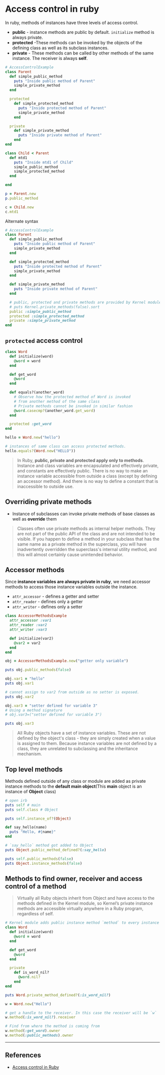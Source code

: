 # Access control in ruby

In ruby, methods of instances have three levels of access control.

* **public** - instance methods are public by default. `initialize` method is always private.
* **protected** -These methods can be invoked by the objects of the defining class as well as its subclass instances.
* **private** - These methods can be called by other methods of the same instance. The receiver is always **self**.

~~~ruby
# AccessControlExample
class Parent
  def simple_public_method
    puts "Inside public method of Parent"
    simple_private_method
  end

  protected
    def simple_protected_method
      puts "Inside protected method of Parent"
      simple_private_method
    end

  private
    def simple_private_method
      puts "Inside private method of Parent"
    end
end

class Child < Parent
  def mtd1
    puts "Inside mtd1 of Child"
    simple_public_method
    simple_protected_method
  end

end

p = Parent.new
p.public_method

c = Child.new
c.mtd1
~~~

Alternate syntax

~~~ruby
# AccessControlExample
class Parent
  def simple_public_method
    puts "Inside public method of Parent"
    simple_private_method
  end

  def simple_protected_method
    puts "Inside protected method of Parent"
    simple_private_method
  end

  def simple_private_method
    puts "Inside private method of Parent"
  end

  # public, protected and private methods are provided by Kernel module
  # puts Kernel.private_methods(false).sort
  public :simple_public_method
  protected :simple_protected_method
  private :simple_private_method
end
~~~

## `protected` access control

~~~ruby
class Word
  def initialize(word)
    @word = word
  end

  def get_word
    @word
  end

  def equals?(another_word)
    # Observe how the protected method of Word is invoked
    # from another method of the same class
    # Private methods cannot be invoked in similar fashion
    @word.casecmp?(another_word.get_word)
  end

  protected :get_word
end

hello = Word.new("hello")

# instances of same class can access protected methods.
hello.equals?(Word.new("HELLO"))
~~~

> In Ruby, **public, private and protected apply only to methods**. Instance and class variables are encapsulated and effectively private, and constants are effectively public. There is no way to make an instance variable accessible from outside a class (except by defining an accessor method). And there is no way to define a constant that is inaccessible to outside use.

## Overriding private methods

* Instance of subclasses can invoke private methods of base classes as well as **override** them

> Classes often use private methods as internal helper methods. They are not part of the public API of the class and are not intended to be visible. If you happen to define a method in your subclass that has the same name as a private method in the superclass, you will have inadvertently overridden the superclass's internal utility method, and this will almost certainly cause unintended behavior.

## Accessor methods

Since **instance variables are always private in ruby**, we need accessor methods to access those instance variables outside the instance.

* `attr_accessor` - defines a getter and setter
* `attr_reader` - defines only a getter
* `attr_writer` - defines only a setter

~~~ruby
class AccessorMethodsExample
  attr_accessor :var1
  attr_reader :var2
  attr_writer :var3

  def initialize(var2)
    @var2 = var2
  end
end

obj = AccessorMethodsExample.new("getter only variable")

puts obj.public_methods(false)

obj.var1 = "hello"
puts obj.var1

# cannot assign to var2 from outside as no setter is exposed.
puts obj.var2

obj.var3 = "setter defined for variable 3"
# Using a method signature
# obj.var3=("setter defined for variable 3")

puts obj.var3
~~~

> All Ruby objects have a set of instance variables. These are not defined by the object's class - they are simply created when a value is assigned to them. Because instance variables are not defined by a class, they are unrelated to subclassing and the inheritance mechanism.

## Top level methods

Methods defined outside of any class or module are added as private instance methods to the **default main object**(This **main** object is an instance of **Object** class)

~~~ruby
# open irb
puts self # main
puts self.class # Object

puts self.instance_of?(Object)

def say_hello(name)
  puts "Hello, #{name}"
end

# `say_hello` method got added to Object
puts Object.public_method_defined?(:say_hello)

puts self.public_methods(false)
puts Object.instance_methods(false)
~~~

## Methods to find owner, receiver and access control of a method

> Virtually all Ruby objects inherit from Object and have access to the methods defined in the Kernel module, so Kernel’s private instance methods are accessible virtually anywhere in a Ruby program, regardless of self.

~~~ruby
# Kernel module adds public instance method `method` to every instance
class Word
  def initialize(word)
    @word = word
  end

  def get_word
    @word
  end

  private
    def is_word_nil?
      @word.nil?
    end
end

puts Word.private_method_defined?(:is_word_nil?)

w = Word.new("Hello")

# get a handle to the receiver. In this case the receiver will be `w`
w.method(:is_word_nil?).receiver

# Find from where the method is coming from
w.method(:get_word).owner
w.method(:public_methods).owner

~~~

---

## References

* [Access control in Ruby](http://rubylearning.com/satishtalim/ruby_access_control.html)
